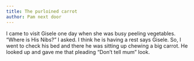 ```yaml
---
title: The purloined carrot
author: Pam next door
---
```


I came to visit Gisele one day when she was busy peeling vegetables. “Where is His Nibs?” I asked. I think he is having a rest says Gisele. So, I went to check his bed and there he was sitting up chewing a big carrot. He looked up and gave me that pleading “Don’t tell mum” look.
